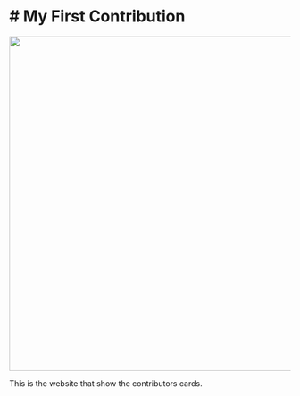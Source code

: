 # # My First Contribution 


<img width="600" height="600" src="https://github.com/Yuji-Itadorii/HacktoberFest2022/blob/main/MyFirstContribution/userImageData/logo.png" />

This is the website that show the contributors cards.
